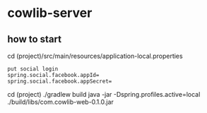 # cowlib-server

## how to start
cd (project)/src/main/resources/application-local.properties
```
put social login
spring.social.facebook.appId=
spring.social.facebook.appSecret=
```
cd (project)
./gradlew build
java -jar -Dspring.profiles.active=local ./build/libs/com.cowlib-web-0.1.0.jar
